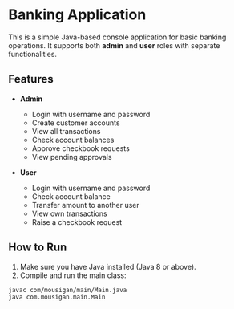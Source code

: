 # Banking Application

This is a simple Java-based console application for basic banking operations. It supports both **admin** and **user** roles with separate functionalities.

## Features

- **Admin**
  - Login with username and password
  - Create customer accounts
  - View all transactions
  - Check account balances
  - Approve checkbook requests
  - View pending approvals

- **User**
  - Login with username and password
  - Check account balance
  - Transfer amount to another user
  - View own transactions
  - Raise a checkbook request

## How to Run

1. Make sure you have Java installed (Java 8 or above).
2. Compile and run the main class:

```bash
javac com/mousigan/main/Main.java
java com.mousigan.main.Main

